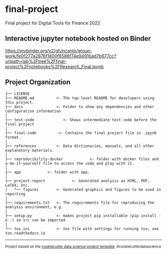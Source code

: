 final-project
==============================

Final project for Digital Tools for Finance 2022

Interactive jupyter notebook hosted on Binder <use this to interact with code and make changes>
------------
https://mybinder.org/v2/gh/ncanto/group-work/fe0f277a2876f1800f6586f74e9491bad7b677cc?urlpath=lab%2Ftree%2Ffinal-project%2Fnotebooks%2FResearch_Final.ipynb

Project Organization
------------

    ├── LICENSE
    ├── README.md          <- The top-level README for developers using this project.
    ├── docs               <- Folder to show any dependencies and other configuration information
    │
    ├── test-code             <- Shows intermediate test code before the final project
    │
    ├── final-code          <- Contains the final project file in .ipynb format.
    │
    ├── references         <- Data dictionaries, manuals, and all other explanatory materials.
    │
    ├── reproducibility-docker            <- folder with docker files and a do-it-yourself file to access the code and play with it. 
    |
    ├── app            <- folder with app.
    |
    ├── project-report            <- Generated analysis as HTML, PDF, LaTeX, etc.
    │   └── figures        <- Generated graphics and figures to be used in reporting
    │
    ├── requirements.txt   <- The requirements file for reproducing the analysis environment, e.g.
    │ 
    ├── setup.py           <- makes project pip installable (pip install -e .) so src can be imported
    │
    └── tox.ini            <- tox file with settings for running tox; see tox.readthedocs.io


--------

<p><small>Project based on the <a target="_blank" href="https://drivendata.github.io/cookiecutter-data-science/">cookiecutter data science project template</a>. #cookiecutterdatascience</small></p>
